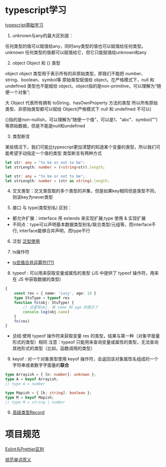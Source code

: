 <!--
 * @Author: TerryMin
 * @Date: 2022-08-05 16:28:51
 * @LastEditors: TerryMin
 * @LastEditTime: 2022-09-27 13:34:13
 * @Description: file not
-->
# typescript学习

[typescript基础学习](https://juejin.cn/post/7124117404187099172#heading-58)

1. unknown与any的最大区别是：

任何类型的值可以赋值给any，同时any类型的值也可以赋值给任何类型。unknown 任何类型的值都可以赋值给它，但它只能赋值给unknown和any

2. object Object 和 {} 类型

object object 类型用于表示所有的非原始类型，即我们不能把 number、string、boolean、symbol等 原始类型赋值给 object。在严格模式下，null 和 undefined 类型也不能赋给 object。object指的是non-primitive，可以理解为“随便一个对象”;


大 Object 代表所有拥有 toString、hasOwnProperty 方法的类型 所以所有原始类型、非原始类型都可以赋给 Object(严格模式下 null 和 undefined 不可以)


{}指的是non-nullish，可以理解为“随便一个值”，可以是1、"abc"、symbol("")等原始数据，但是不能是null和undefined

3. 类型断言

某些情况下，我们可能比typescript更加清楚的知道某个变量的类型，所以我们可能希望手动指定一个值的类型 类型断言有两种方式
```ts
let str: any = "to be or not to be";
let strLength: number = (<string>str).length;
```

```ts
let str: any = "to be or not to be";
let strLength: number = (str as string).length;
```

4. 交叉类型：交叉类型取的多个类型的并集，但是如果key相同但是类型不同，则该key为never类型

5. 接口 与 type(类型别名) 区别：

- 都允许扩展：interface 用 extends 来实现扩展;type 使用 & 实现扩展
- 不同点：type可以声明基本数据类型别名/联合类型/元组等，而interface不行; interface能够合并声明，而type不行

6. 泛型 [泛型使用](https://juejin.cn/post/7064351631072526350)

7. ts操作符
- [ts空值合并运算符(??)](https://cloud.tencent.com/developer/article/1600583)

8. typeof : 可以用来获取变量或属性的类型 (JS 中提供了 typeof 操作符，用来在 JS 中获取数据的类型)
```ts
{
    const res = { name: 'Lucy', age: 18 }
    type StuType = typeof res
    function fn(obj: StuType) {
        // 这里写obj. 有 name 和 age 的提示了
        console.log(obj.name)
    }
    fn(res)
}
```
- 总结:使用 typeof 操作符来获取变量 res 的类型，结果与第一种（对象字面量形式的类型）相同 注意：typeof 只能用来查询变量或属性的类型，无法查询其他形式的类型（比如，函数调用的类型）

9. keyof : 对一个对象类型使用 keyof 操作符，会返回该对象属性名组成的一个字符串或者数字字面量的**联合**
```ts
type Arrayish = { [n: number]: unknown };
type A = keyof Arrayish;
// type A = number

type Mapish = { [k: string]: boolean };
type M = keyof Mapish;
// type M = string | number
```


9. [高级类型Record](https://zhuanlan.zhihu.com/p/356662885)






# 项目规范
[Eslint与Prettier区别](https://juejin.cn/post/7053365694619975711)

[规范单词意义](https://juejin.cn/post/6860440041039069191)
